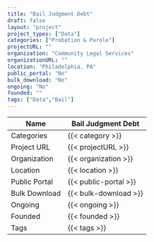 ```yaml
---
title: "Bail Judgment Debt"
draft: false
layout: "project"
project_types: ["Data"]
categories: ["Probation & Parole"]
projectURL: ""
organization: "Community Legal Services"
organizationURL: ""
location: "Philadelphia, PA"
public_portal: "No"
bulk_download: "No"
ongoing: "No"
founded: ""
tags: ["Data","Bail"]
---
```



Name                    |  Bail Judgment Debt    
------------------------|----
Categories              | {{< category >}} 
Project URL             | {{< projectURL >}} 
Organization            | {{< organization >}} 
Location                | {{< location >}} 
Public Portal           | {{< public-portal >}} 
Bulk Download           | {{< bulk-download >}} 
Ongoing                 | {{< ongoing >}} 
Founded                 | {{< founded >}} 
Tags                    | {{< tags >}} 
